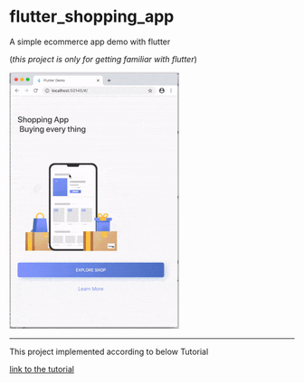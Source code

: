 # flutter_shopping_app

A simple ecommerce app demo with flutter

(_this project is only for getting familiar with flutter_)

![flutter shopping app output implemented by Ali Bodaghi](flutter_shopping_app_output.gif)

-------

This project implemented according to below Tutorial

[link to the tutorial](https://codesource.io/building-an-ecommerce-app-with-flutter/)
